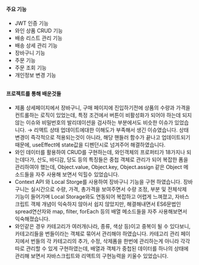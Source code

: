 #### 주요 기능

- JWT 인증 기능
- 와인 상품 CRUD 기능
- 배송 리스트 관리 기능
- 배송 상세 관리 기능
- 장바구니 기능
- 주문 기능
- 주문 조회 기능
- 개인정보 변경 기능

##

#### 프로젝트를 통해 배운것들

- 제품 상세페이지에서 장바구니, 구매 페이지에 진입하기전에 상품의 수량과 가격을 컨트롤하는 로직이 있었는데, 특정 조건에서 버튼이 비활성화가 되어야 하는데 되지않는 이슈와 비밀번호의 발리데이션을 검사하는 부분에서도 비슷한 이슈가 있었습니다.
  → 리액트 상태 업데이트에대한 이해도가 부족해서 생긴 이슈였습니다. 상태 변경이 즉각적으로 적용되는것이 아니라, 해당 핸들러 함수가 끝나고 업데이트되기때문에, useEffect에 state값을 디펜던시로 넘겨주어 해결하였습니다.
- 와인 데이터를 활용하여 CRUD를 구현하는데, 와인객체의 프로퍼티가 18가지나 되는데다가, 산도, 바디감, 당도 등의 특징들은 중첩 객체로 관리가 되어 복잡한 폼을 관리하여야 했는데, Object.value, Object.key, Object.assign 같은 Object 메소드들을 자주 사용해 보면서 익힐수 있었습니다.
- Context API 와 Local Storge를 사용하여 장바구니 기능을 구현 하였습니다. 장바구니는 실시간으로 수량, 가격, 총가격을 보여주면서 수량 조정, 부분 및 전체삭제 기능이 들어가며 Local Storage와도 연동되어 복잡하고 어렵게 느껴졌고, 자바스크립트 객체 개념이 익숙하지 않아서 쉽지 않았지만, 해결해내면서 ES6문법인 spread연산자와 map, filter, forEach 등의 배열 메소드들을 자주 사용해보면서 익숙해졌습니다.
- 와인같은 경우 카테고리가 여러개(나라, 종류, 색상 등)이고 중복이 될 수 있다보니, 카테고리들을 번들이라는 객체로 묶어서 관리해야 하였습니다. 카테고리 관리 페이지에서 번들의 각 카테고리의 추가, 수정, 삭제폼을 한번에 관리하는게 아니라 각각 따로 관리할 수 있게 구현하였는데, 배열과 객체가 중첩된 데이터를 하나의 상태에 관리해 보면서 자바스크립트와 리액트의 구현능력을 키울수 있었습니다.
